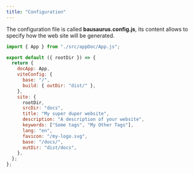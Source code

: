 ```yaml
---
title: "Configuration"
---
```


The configuration file is called **bausaurus.config.js**, its content allows to specify how the web site will be generated.

```js
import { App } from "./src/appDoc/App.js";

export default ({ rootDir }) => {
  return {
    docApp: App,
    viteConfig: {
      base: "/",
      build: { outDir: "dist/" },
    },
    site: {
      rootDir,
      srcDir: "docs",
      title: "My super duper website",
      description: "A description of your website",
      keywords: ["Some tags", "My Other Tags"],
      lang: "en",
      favicon: "/my-logo.svg",
      base: "/docs/",
      outDir: "dist/docs",
    },
  };
};
```
